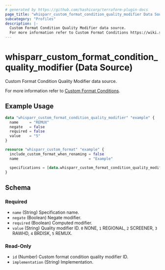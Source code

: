 ```yaml
---
# generated by https://github.com/hashicorp/terraform-plugin-docs
page_title: "whisparr_custom_format_condition_quality_modifier Data Source - terraform-provider-whisparr"
subcategory: "Profiles"
description: |-
  Custom Format Condition Quality Modifier data source.
  For more information refer to Custom Format Conditions https://wiki.servarr.com/whisparr/settings#conditions.
---
```


# whisparr_custom_format_condition_quality_modifier (Data Source)

<!-- subcategory:Profiles --> Custom Format Condition Quality Modifier data source.
For more information refer to [Custom Format Conditions](https://wiki.servarr.com/whisparr/settings#conditions).

## Example Usage

```terraform
data "whisparr_custom_format_condition_quality_modifier" "example" {
  name     = "REMUX"
  negate   = false
  required = false
  value    = "5"
}

resource "whisparr_custom_format" "example" {
  include_custom_format_when_renaming = false
  name                                = "Example"

  specifications = [data.whisparr_custom_format_condition_quality_modifier.example]
}
```

<!-- schema generated by tfplugindocs -->
## Schema

### Required

- `name` (String) Specification name.
- `negate` (Boolean) Negate modifier.
- `required` (Boolean) Computed modifier.
- `value` (String) Quality modifier ID. `0` NONE, `1` REGIONAL, `2` SCREENER, `3` RAWHD, `4` BRDISK, `5` REMUX.

### Read-Only

- `id` (Number) Custom format condition quality modifier ID.
- `implementation` (String) Implementation.


